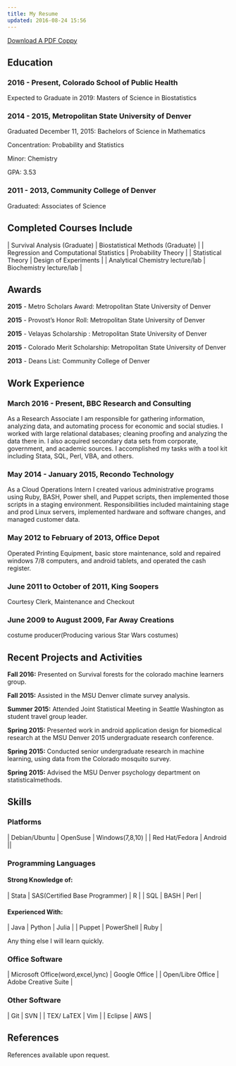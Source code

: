 ```yaml
---
title: My Resume
updated: 2016-08-24 15:56
---
```




[Download A PDF Coppy](download\R-Flynn_statistical-programer-researcher.pdf)

## Education

### 2016 - Present, Colorado School of Public Health

Expected to Graduate in 2019: Masters of Science in Biostatistics

### 2014 - 2015, Metropolitan State University of Denver

Graduated December 11, 2015: Bachelors of Science in Mathematics

Concentration: Probability and Statistics

Minor: Chemistry

GPA: 3.53


### 2011 - 2013, Community College of Denver

Graduated: Associates of Science


## Completed Courses Include

| Survival Analysis (Graduate)            | Biostatistical Methods (Graduate) |
| Regression and Computational Statistics | Probability Theory                |
| Statistical Theory                      | Design of Experiments             |
| Analytical Chemistry lecture/lab        | Biochemistry lecture/lab          |
 






## Awards


**2015** - Metro Scholars Award: Metropolitan State University of Denver

**2015** - Provost’s Honor Roll: Metropolitan State University of Denver

**2015** - Velayas Scholarship : Metropolitan State University of Denver

**2015** - Colorado Merit Scholarship: Metropolitan State University of Denver

**2013** - Deans List: Community College of Denver





## Work Experience

### March 2016 - Present, BBC Research and Consulting
 
As a Research Associate I am responsible for gathering information, analyzing data, and automating process for economic and social studies. I worked with large relational databases; cleaning proofing and analyzing the data there in. I also acquired secondary data sets from corporate, government, and academic sources. I accomplished my tasks with a tool kit including Stata, SQL, Perl, VBA, and others.

### May 2014 - January 2015, Recondo Technology
 
As a Cloud Operations Intern I created various administrative programs using Ruby, BASH, Power shell, and Puppet scripts, then implemented those scripts in a staging environment. Responsibilities included maintaining stage and prod Linux servers, implemented hardware and software changes, and managed customer data.

### May 2012 to February of 2013, Office Depot
 
Operated Printing Equipment, basic store maintenance, sold and repaired windows 7/8 computers, and android tablets, and operated the cash register.


### June 2011 to October of 2011, King Soopers

Courtesy Clerk, Maintenance and Checkout

### June 2009 to August 2009, Far Away Creations

costume producer(Producing various Star Wars costumes)



## Recent Projects and Activities

**Fall 2016:** Presented on Survival forests for the colorado machine learners group.

**Fall 2015:** Assisted in the MSU Denver climate survey analysis.

**Summer 2015:** Attended Joint Statistical Meeting in Seattle Washington as student travel group leader.

**Spring 2015:** Presented work in android application design for biomedical research at the MSU Denver 2015 undergraduate research conference.

**Spring 2015:** Conducted senior undergraduate research in machine learning, using data from the Colorado mosquito survey.

**Spring 2015:** Advised the MSU Denver psychology department on statisticalmethods.




## Skills



### Platforms

| Debian/Ubuntu | OpenSuse | Windows(7,8,10) |
| Red Hat/Fedora | Android ||

### Programming Languages

#### Strong Knowledge of:

| Stata | SAS(Certified Base Programmer) | R |
| SQL | BASH | Perl |

#### Experienced With:

| Java | Python | Julia |
| Puppet | PowerShell | Ruby |

Any thing else I will learn quickly.

### Office Software

| Microsoft Office(word,excel,lync) | Google Office |
| Open/Libre Office | Adobe Creative Suite |

### Other Software

| Git | SVN |
| TEX/ LaTEX | Vim |
| Eclipse | AWS |



## References


References available upon request.









